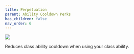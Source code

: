 ```yaml
---
title: Perpetuation
parent: Ability Cooldown Perks
has_children: false
nav_order: 6
---
```


![](https://bungie.net/common/destiny2_content/icons/586020f3623bda588785e2d119f2e3fc.png)

Reduces class ability cooldown when using your class ability.
